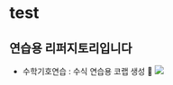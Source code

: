 # test
연습용 리퍼지토리입니다
--- 
- 수학기호연습 : 수식 연습용 코랩 생성
🤔
![](https://t1.daumcdn.net/thumb/R720x0/?fname=http://t1.daumcdn.net/brunch/service/user/4arX/image/rZ1xSXKCJ4cd-IExOYahRWdrqoo.jpg)
